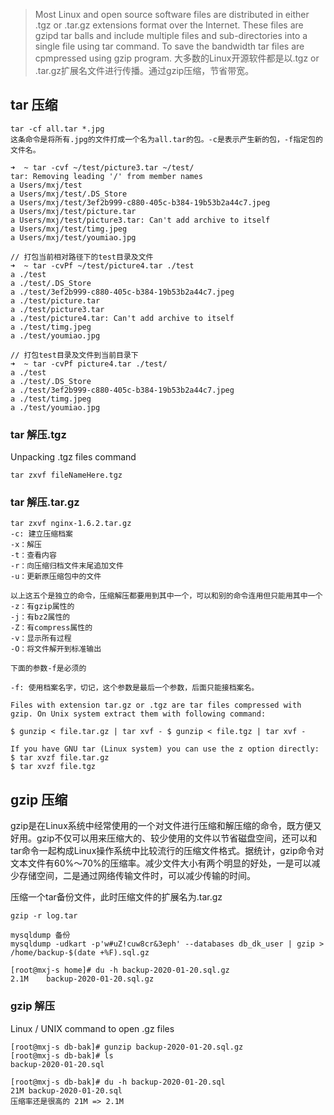 > Most Linux and open source software files are distributed in either .tgz or .tar.gz extensions format over the Internet. These files are gzipd tar balls and include multiple files and sub-directories into a single file using tar command. To save the bandwidth tar files are cpmpressed using gzip program.
大多数的Linux开源软件都是以.tgz or .tar.gz扩展名文件进行传播。通过gzip压缩，节省带宽。

## tar 压缩
```
tar -cf all.tar *.jpg
这条命令是将所有.jpg的文件打成一个名为all.tar的包。-c是表示产生新的包，-f指定包的文件名。

➜  ~ tar -cvf ~/test/picture3.tar ~/test/
tar: Removing leading '/' from member names
a Users/mxj/test
a Users/mxj/test/.DS_Store
a Users/mxj/test/3ef2b999-c880-405c-b384-19b53b2a44c7.jpeg
a Users/mxj/test/picture.tar
a Users/mxj/test/picture3.tar: Can't add archive to itself
a Users/mxj/test/timg.jpeg
a Users/mxj/test/youmiao.jpg

// 打包当前相对路径下的test目录及文件
➜  ~ tar -cvPf ~/test/picture4.tar ./test
a ./test
a ./test/.DS_Store
a ./test/3ef2b999-c880-405c-b384-19b53b2a44c7.jpeg
a ./test/picture.tar
a ./test/picture3.tar
a ./test/picture4.tar: Can't add archive to itself
a ./test/timg.jpeg
a ./test/youmiao.jpg

// 打包test目录及文件到当前目录下
➜  ~ tar -cvPf picture4.tar ./test/
a ./test
a ./test/.DS_Store
a ./test/3ef2b999-c880-405c-b384-19b53b2a44c7.jpeg
a ./test/timg.jpeg
a ./test/youmiao.jpg
```

### tar 解压.tgz
Unpacking .tgz files command
```
tar zxvf fileNameHere.tgz
```

### tar 解压.tar.gz
```
tar zxvf nginx-1.6.2.tar.gz
-c: 建立压缩档案
-x：解压
-t：查看内容
-r：向压缩归档文件末尾追加文件
-u：更新原压缩包中的文件

以上这五个是独立的命令，压缩解压都要用到其中一个，可以和别的命令连用但只能用其中一个
-z：有gzip属性的
-j：有bz2属性的
-Z：有compress属性的
-v：显示所有过程
-O：将文件解开到标准输出

下面的参数-f是必须的

-f: 使用档案名字，切记，这个参数是最后一个参数，后面只能接档案名。

Files with extension tar.gz or .tgz are tar files compressed with gzip. On Unix system extract them with following command:

$ gunzip < file.tar.gz | tar xvf - $ gunzip < file.tgz | tar xvf -

If you have GNU tar (Linux system) you can use the z option directly:
$ tar xvzf file.tar.gz
$ tar xvzf file.tgz
```

## gzip 压缩
gzip是在Linux系统中经常使用的一个对文件进行压缩和解压缩的命令，既方便又好用。gzip不仅可以用来压缩大的、较少使用的文件以节省磁盘空间，还可以和tar命令一起构成Linux操作系统中比较流行的压缩文件格式。据统计，gzip命令对文本文件有60%～70%的压缩率。减少文件大小有两个明显的好处，一是可以减少存储空间，二是通过网络传输文件时，可以减少传输的时间。

压缩一个tar备份文件，此时压缩文件的扩展名为.tar.gz
```
gzip -r log.tar

mysqldump 备份
mysqldump -udkart -p'w#uZ!cuw8cr&3eph' --databases db_dk_user | gzip > /home/backup-$(date +%F).sql.gz  

[root@mxj-s home]# du -h backup-2020-01-20.sql.gz
2.1M	backup-2020-01-20.sql.gz
```

### gzip 解压
Linux / UNIX command to open .gz files
```
[root@mxj-s db-bak]# gunzip backup-2020-01-20.sql.gz
[root@mxj-s db-bak]# ls
backup-2020-01-20.sql

[root@mxj-s db-bak]# du -h backup-2020-01-20.sql
21M	backup-2020-01-20.sql
压缩率还是很高的 21M => 2.1M
```

